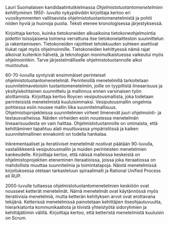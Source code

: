 Lauri Suomalaisen kandidaatintutkielmassa *Ohjelmistotuotantomenetelmien kehittyminen 1950-
luvulta nykypäivään* kirjoittaja kertoo eri vuosikymmenten vallitsevista ohjelmistotuotantomenetelmistä ja pohtii niiden hyviä ja huonoja puolia. Teksti etenee kronologisessa järjestyksessä.

Kirjoittaja kertoo, kuinka tietokoneiden alkuaikoina tietokoneohjelmointia pidettin toissijaisena toimena verrattuna itse tietokonelaitteston suunnittelun ja rakentamiseen. Tietokoneiden rajoitteet tehokkuuden suhteen asettivat tiukat rajat myös ohjelmoinnille. Tietokoneiden kehittyessä nämä rajat alkoivat kuitenkin hälvetä, ja teknologian monimutkaistuessa vaikeutui myös ohjelmointikin. Tarve järjestelmälliselle ohjelmistotuotannolle alkoi muotoutua.

60-70-luvuilla syntyivät ensimmäiset perinteiset ohjelmistotuotantomenetelmät. Perinteisillä menetelmillä tarkoitetaan suunnitelmavetoisiin tuotantomenetelmiin, joille on tyypillistä lineaarisuus ja yksityiskohtainen suunnittelu ja mallinnus ennen varsinaisen työn aloittamista. Kirjoittaja kertoo Roycen vesiputousmallista, joka todetaan perinteisistä menetelmistä kuuluisimmaksi. Vesiputousmallin ongelmia pohtiessa esiin nousee mallin liika suunnitelmallisuus. Ohjelmistoprojekteissa suunnitelmien virheet ilmenevät juuri ohjelmointi- ja testausvaiheissa. Näiden virheiden esiin noustessa menetelmän lineaarisuudesta on vain haittaa. Ohjelmistotuotannolle on ominaista, että kehittäminen tapahtuu alati muuttuvassa ympäristössä ja kaiken suunnitelmallinen ennakointi on todella hankalaa.

Inkrementaaliset ja iteratiiviset menetelmät nostivat päätään 90-luvulla, vastaliikkeenä vesiputousmallin ja muiden perinteisten menetelmien kankeudelle. Kirjoittaja kertoo, että näissä malleissa keskeistä on ohjelmistoprojektien eteneminen iteraatioissa, joissa joka iteraatiossa on mahdollista muuttaa suunnitelmia ja toimintatapoja. Näistä menetelmissä kirjoituksessa otetaan tarkasteluun spiraalimalli ja Rational Unified Process eli RUP.

2000-luvulle tultaessa ohjelmistotuotantomenetelmien keskiöön ovat nousseet ketterät menetelmät. Nämä menetelmät ovat käytännössä myös iteratiivisia menetelmiä, mutta ketterän kehityksen arvot ovat erottavana tekijänä. Ketterissä menetelmissä painotetaan kehittäjien itseohjautuvuutta, hierarkiatonta kommunikaatiota ja tiivistä yhteistyötä sidoryhmien ja kehittäjätiimin välillä. Kirjoittaja kertoo, että ketteristä menetelmistä kuuluisin on Scrum.